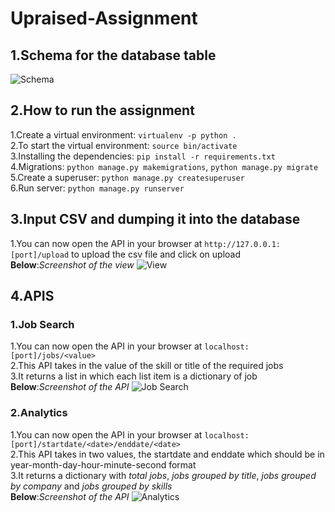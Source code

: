 # Upraised-Assignment <br/>

## 1.Schema for the database table <br>
![Schema](https://lh3.googleusercontent.com/SO3mb-jdBf0IBy-jZ3Z__VdX4AJkwiOfuUG4bX2oaEIMi6Bwcv0qXuTLCWrYujgFP-XZY_E-SZ6CZ3cgCdMHY4ygDpN2dWnuEZic0qiz3iuA86WV-bFjIIVZVyI85gOzlQGhAgtixbjcbFQaLN4Z5pBCAh9cW9nWR2PWs3zQdVxNpV1P9ySTHhnREW8EhgDELfHFMsbAZzNNOP7yhL7SP_jM-jX5AMQGp-M8X5TT6gpLlYKCw5NCvPTaQ9BiGI--WT22u8UpHAMdxFHo5kZDI2r9oqP3KY2zGpUkarksp-MIsIDMjYxsrv0n7_Sr66vYYUjoP16VihuTtVfgqlp-_kKqOIwNonif8ZRQFfkoQjj5jpDjG1AeRE9Nlml3DC6tbKah1crLOU0ywYTRao8v1UN2NnWj3kAFNFf9h5QeZi0kizcBofCAwm_dBuor7bXLnUAlgmpf5O4BJVh4b7fjzSnch3tfG3fYESnwp-45ON2-SbferWKxN7d7r9KV3zDFFUZ5lI9-IaLKsVQSBl7UWSSwGmffu_vcMlMyUxdBFp3QrNXScc7AR2nnwiOBDCY3I_ih9il0TRVkCy6HXPm5PmsoDfYUOo-B541WkQeMvJ9XoNKOy4QOJasGxlP1wAAOSBW7z__ps4RTmhqW14cYXX1EwpVrq6mIvV9uwYdh3_qXH8BCum_jZzc=w487-h188-no)

## 2.How to run the assignment <br/>
1.Create a virtual environment: `virtualenv -p python .`<br/>
2.To start the virtual environment: `source bin/activate`<br/>
3.Installing the dependencies: `pip install -r requirements.txt`<br/>
4.Migrations: `python manage.py makemigrations`, `python manage.py migrate`<br/>
5.Create a superuser: `python manage.py createsuperuser`<br/>
6.Run server: `python manage.py runserver`<br/>

## 3.Input CSV and dumping it into the database
1.You can now open the API in your browser at `http://127.0.0.1:[port]/upload` to upload the csv file and click on upload <br/>
**Below**:*Screenshot of the view*
![View](https://lh3.googleusercontent.com/2ncmFvB7-dmD17S3OjZoiTo-gsyZ28rHGZSVfwXgfyv0ehZOG_qe6s1YodC7XzmDWwhU2yUC0Cbb0QuQm97Gn-39rUPdQk8B3SFjUDOwoJU48VVO8FR5HR-dczJfVB1pW-cEmT4kCbmoH3Cs0Na9KQjZ9uWYtvTjDJGrVQA9DRfM1ZhOVvljsvCMWcnZ-kIBYhRFGRKJb8ydKkN39uGIVg1vlmTajimTPoWW3rHkLh4vCGvDGw5TG5yoz69E7xHMZHxdanSvgY3dIVHtpi5H1c66323kDpUYrfVVMTDEFFisjQzABOcI_sPUI36xL6Li1loFl1_4f3UFYVN-wEPByRvgay5uqxj7KHlMax4Kqi9C10XnO3T2j2N37RLcJPciTgBROpmDmMFS_gOxPW1r-QYBrBqUeI8nxRMk_6ejZnXKWw8ffYwIFKR8Q24QCq_zoBfm9GDgXDobhPoOJk0b8nBLZXCpxv6Aj0unhwiEKoyn_NR4E51wnNcSDXjNn4zdMFPciAVoTkJNPgi_nNuRMdHesR7cze0pLmxfL11kwdl82cMpX-X4hb7CG4hLii7VOqnWw-w0QAvAvKBw_KmKQ-sACaVtdhFTgYEelDWtAzU2tb4rfCzMqvCy1g-eUtWCL6G6SNlipDdvB0wfdKC0o47dAG7x4JHu8OwDoUgfh-V2fnK083OAPYE=w725-h377-no)


## 4.APIS
### 1.Job Search <br/>
1.You can now open the API in your browser at `localhost:[port]/jobs/<value>` <br/>
2.This API takes in the value of the skill or title of the required jobs <br/>
3.It returns a list in which each list item is a dictionary of job<br/>
**Below**:*Screenshot of the API*
![Job Search](https://lh3.googleusercontent.com/wVfDB_-axCCO_PEFv5yxx2viKe87v9DgMvCOdq5s21N1k-kAzP2fdMTCGScSHaPJK0GuALXD-jBm9xDUTsPvHxedkaxbCy8FT8jXYa6xE3Z-eawz935yPw8unROwle62MTqj6PNksbYNdQEWYjMb-304kTnzSfqb3213ndNY0DK3JmXQaRktmT-z1jL9zSJvhfCMllMRCyjb9eFSnKjjST0R6WGL5JBYWVz67noWiyKJ2Azgr_2TMftjqWPIXDf2XH3JZi4neguF9oGmzL1fS9ntqS9LQ5QsvHdxD0YUKQmHuzyYGs6L20R4XpZJ9EkMY55h8NtZYXeb3SpQAxEPLI-EDdNhBQWdmx4638iqeybBFS9BBZsbmrpIZ_BhRIr5lmR3pkt2YHN4NRMezznzXcmLBlnpZ0s-dFeAhHEi5H5f8uSw4vHJXaD4whRjSBgIQWQmgXZJon_JzYhwHJfreYTPRTw2sdgVBkY4y391dEyVkrRxejFCyXmpUzbxIiFoBENspUsuEL5Q8iOpkUdayVNtG3PK94xocSb1lW62w5Kc-flart5yKq_wAPBd_uWdc2m4NNOtqpjQibhTKTJPICbGGe-pDa7eTL0qct8sXgdIHM2427T2PCJh0-QaIfGLBY9OGfE3waMJjpzQb78tjSY6ZzrOMYIOVU9r6rpOxY-2UDQ8dg_BhVg=w874-h467-no)


### 2.Analytics
1.You can now open the API in your browser at `localhost:[port]/startdate/<date>/enddate/<date>` <br/>
2.This API takes in two values, the startdate and enddate which should be in year-month-day-hour-minute-second format<br/>
3.It returns a dictionary with *total jobs*, *jobs grouped by title*, *jobs grouped by company* and *jobs grouped by skills* <br/>
**Below**:*Screenshot of the API*
![Analytics](https://lh3.googleusercontent.com/RT2XjlJauCZ9p1fJgim5kGOdAt6uLeUM1ybbR6Mpp38P4sSHizrk9VhgDHjSLCYYA8aI6oYEtgSlSOuBL2ghnuy82gWs4YQrFi6kOlzmkqBUggh46FbTM80KNWxnHkD6oPcOn0QmmAjiKxls2bFik-RcRP9dh_RNJMxKl9C9TTc4Jhswva1naUX9TmfO0K4JYVtJE5F8a0fXp4YUE5B14DEu4o5vz2D62JQF_XYioi9tf9wMGUmhr2wBc6YnPN03co_QvVAi-KDY_NA83NUXTpQF55ROrGF61MIn0cB3PkrP1nTjSrgyz65bFTtTMm-VKH_BJfLt4hCKsPqdixWLCrloYCMuueo5TRF1UZtCyl_pjkDqenMPhiq9XjG3A9qbVXY-3QPG91bg973xaNwyNpqRL_c0QQR-S9gRmIxYmmdZsoaavFK1hlZ1rFGTIvVK9fLqxRyNBMgTxiTbJbDB-WkRNSSWGrl-x9Qp0PNswTfU5nSBV25sdk51cNuIxH9gzJj5Gx4qemuQ_0gEYIYEVMHFMpqEgDeqbr3a-R4oNdTYteb2pfGSWcOz_9S4yn3HjpirY5EHjz2Lr7AQgt91Do8fJZr61wt7KmPnDGtHD6stBRsYWnVcFvO59GPcXgAXA61mhEfHTe1MOQMOfx4-CrLoo8azkthZBLuJ-yDAmAlWhyTCbz2Cetk=w824-h271-no)
